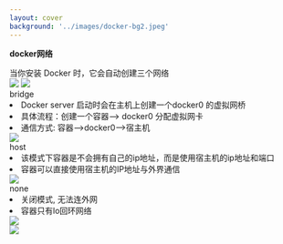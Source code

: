 ```yaml
---
layout: cover
background: '../images/docker-bg2.jpeg'
---
```


**docker网络**


<div class='flex gap-5 justify-start'>
  <div>
    <div class="text-black text-sm">当你安装 Docker 时，它会自动创建三个网络</div>
    <Image class="w-80 rounded my-2" src="../images/three-network.webp" />
    <Image class="w-80 rounded" src="../images/network-bridge.webp" />
  </div>

  <div class=" h-200 border-2 border-dashed "/>

  <div>
    <div class='flex gap-2'>
       <div class='text-xs w-70 bg-#fff rounded text-black'>
        <div class='font-bold mt-2 ml-2'>bridge</div>
        <li class='leading-2'>Docker server 启动时会在主机上创建一个docker0 的虚拟网桥</li>
        <li>具体流程：创建一个容器--> docker0 分配虚拟网卡</li>
        <li>通信方式: 容器-->docker0-->宿主机</li>
      </div>
      <Image class="w-50 rounded" src="../images/docker命令实战/bridge_net.png" />
    </div>
    <div class='flex my-5 gap-2'>
      <div class='text-xs w-70 h-30 bg-#fff rounded text-black'>
        <div class='font-bold  mt-2 ml-2'>host</div>
        <li>该模式下容器是不会拥有自己的ip地址，而是使用宿主机的ip地址和端口</li>
        <li>容器可以直接使用宿主机的IP地址与外界通信</li>
      </div>
      <Image class="w-50 rounded " src="../images/docker命令实战/host_net.png" />
    </div>
    <div class='flex gap-2'>
      <div class='text-xs  w-70 bg-#fff rounded text-black'>
        <div class='font-bold mt-2 ml-2'>none</div>
        <li>关闭模式, 无法连外网</li>
        <li>容器只有lo回环网络</li>
      </div>
      <Image class="w-50 rounded" src="../images/docker命令实战/none_net.png" />
    </div>
  
  </div>

</div>



<div class='flex gap-25 my-2'>

  <Image class="w-50 rounded" src="../images/docker命令实战/bridge_net.png" />



</div>


<div class='flex gap-5' >

  

  

  
</div>
